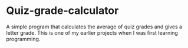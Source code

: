 # Quiz-grade-calculator
A simple program that calculates the average of quiz grades and gives a letter grade. This is one of my earlier projects when I was first learning programming.
